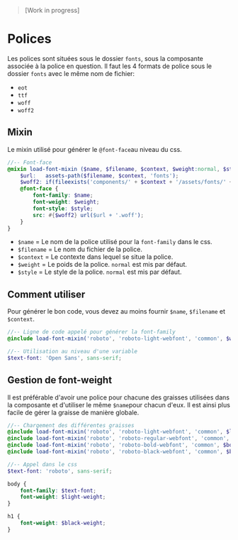 > [Work in progress]

# Polices
Les polices sont situées sous le dossier `fonts`, sous la composante associée à la police en question.
Il faut les 4 formats de police sous le dossier `fonts` avec le même nom de fichier:
- `eot`
- `ttf`
- `woff`
- `woff2`

## Mixin
Le mixin utilisé pour générer le `@font-face`au niveau du css.
```scss
//-- Font-face
@mixin load-font-mixin ($name, $filename, $context, $weight:normal, $style:normal) {
	$url:   assets-path($filename, $context, 'fonts');
	$woff2: if(fileexists('components/' + $context + '/assets/fonts/' + $filename + '.woff2'), url($url + '.woff2') format('woff2') + ',', '');
	@font-face {
		font-family: $name;
		font-weight: $weight;
		font-style: $style;
		src: #{$woff2} url($url + '.woff');
	}
}
```
- `$name` = Le nom de la police utilisé pour la `font-family` dans le css.
- `$filename` = Le nom du fichier de la police.
- `$context` = Le contexte dans lequel se situe la police.
- `$weight` = Le poids de la police. `normal` est mis par défaut.
- `$style` = Le style de la police. `normal` est mis par défaut.

## Comment utiliser
Pour générer le bon code, vous devez au moins fournir `$name`, `$filename` et `$context`.
```scss
//-- Ligne de code appelé pour générer la font-family
@include load-font-mixin('roboto', 'roboto-light-webfont', 'common', $weight:$light-weight);

//-- Utilisation au niveau d'une variable
$text-font: 'Open Sans', sans-serif;
```

## Gestion de font-weight
Il est préférable d'avoir une police pour chacune des graisses utilisées dans la composante et d'utiliser le même `$name`pour chacun d'eux. Il est ainsi plus facile de gérer la graisse de manière globale.
```scss
//-- Chargement des différentes graisses
@include load-font-mixin('roboto', 'roboto-light-webfont', 'common', $light-weight);
@include load-font-mixin('roboto', 'roboto-regular-webfont', 'common', $normal-weight);
@include load-font-mixin('roboto', 'roboto-bold-webfont', 'common', $bold-weight);
@include load-font-mixin('roboto', 'roboto-black-webfont', 'common', $black-weight);

//-- Appel dans le css
$text-font: 'roboto', sans-serif;

body {
	font-family: $text-font;
	font-weight: $light-weight;
}

h1 {
	font-weight: $black-weight;
}
```

